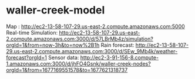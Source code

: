 # waller-creek-model

Map : http://ec2-13-58-107-29.us-east-2.compute.amazonaws.com:5000
Real-time Simulation: http://ec2-13-58-107-29.us-east-2.compute.amazonaws.com:3000/d/57LBrMb4z/simulation?orgId=1&from=now-3h&to=now%2B1h
Rain forecast: http://ec2-13-58-107-29.us-east-2.compute.amazonaws.com:3000/d/SEw_9Mb4k/weather-forecast?orgId=1
Sensor data: http://ec2-3-91-156-8.compute-1.amazonaws.com:3000/d/jhFO4Gsnk/waller-creek-nodes?orgId=1&from=1677169551578&to=1677621318737 
